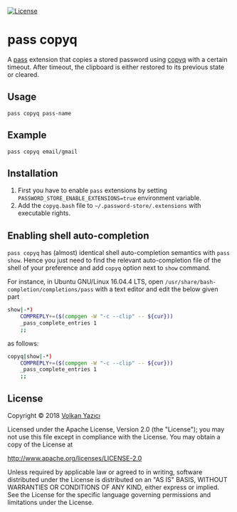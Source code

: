 [![License](https://img.shields.io/github/license/vy/pass-extension-copyq.svg)](http://www.apache.org/licenses/LICENSE-2.0.txt)

# pass copyq

A [pass](https://www.passwordstore.org/) extension that copies a stored
password using [copyq](https://github.com/hluk/CopyQ) with a certain
timeout. After timeout, the clipboard is either restored to its previous
state or cleared.

## Usage

```
pass copyq pass-name
```

## Example

```
pass copyq email/gmail
```

## Installation

1. First you have to enable `pass` extensions by setting
  `PASSWORD_STORE_ENABLE_EXTENSIONS=true` environment variable.
2. Add the `copyq.bash` file to `~/.password-store/.extensions`
   with executable rights.

## Enabling shell auto-completion

`pass copyq` has (almost) identical shell auto-completion semantics with
`pass show`. Hence you just need to find the relevant auto-completion
file of the shell of your preference and add `copyq` option next to
`show` command.

For instance, in Ubuntu GNU/Linux 16.04.4 LTS, open
`/usr/share/bash-completion/completions/pass` with a text
editor and edit the below given part

```bash
show|-*)
    COMPREPLY+=($(compgen -W "-c --clip" -- ${cur}))
    _pass_complete_entries 1
    ;;
```

as follows:

```bash
copyq|show|-*)
    COMPREPLY+=($(compgen -W "-c --clip" -- ${cur}))
    _pass_complete_entries 1
    ;;
```

## License

Copyright &copy; 2018 [Volkan Yazıcı](http://vlkan.com/)

Licensed under the Apache License, Version 2.0 (the "License");
you may not use this file except in compliance with the License.
You may obtain a copy of the License at

   http://www.apache.org/licenses/LICENSE-2.0

Unless required by applicable law or agreed to in writing, software
distributed under the License is distributed on an "AS IS" BASIS,
WITHOUT WARRANTIES OR CONDITIONS OF ANY KIND, either express or implied.
See the License for the specific language governing permissions and
limitations under the License.
